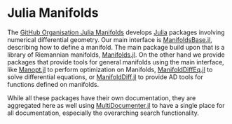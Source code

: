 # Julia Manifolds

The [GitHub Organisation Julia Manifolds](https://github.com/JuliaManifolds)
develops [Julia]() packages involving numerical differential geometry.
Our main interface is [ManifoldsBase.jl](https://juliamanifolds.github.io/manifoldsbase/stable/),
describing how to define a manifold.
The main package build upon that is a library of Riemannian manifolds, [Manifolds.jl](https://juliamanifolds.github.io/manifolds/stable/).
On the other hand we provide packages that provide tools for general manifolds using the main interface, like
[Manopt.jl](https://juliamanifolds.github.io/manopt/stable/) to perform optimization on Manifolds,
[ManifoldDiffEq.jl](https://juliamanifolds.github.io/manifolddiffeq/) to solve differential equations,
or [ManifoldDiff.jl](https://juliamanifolds.github.io/manifolddiff/stable/) to provide AD tools
for functions defined on manifolds.

While all these packages have their own documentation, they are aggregated here as well using
[MultiDocumenter.jl](https://github.com/JuliaComputing/MultiDocumenter.jl) to have a single place for all documentation, especially the overarching search functionality.
